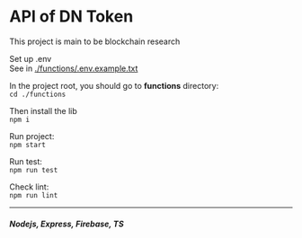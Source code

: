 # API of DN Token

This project is main to be blockchain research

Set up .env\
See in [./functions/.env.example.txt](https://github.com/t3201v/dntoken-backend/blob/main/functions/.env.example.txt)

In the project root, you should go to **functions** directory:\
`cd ./functions`

Then install the lib\
`npm i`

Run project:\
`npm start`

Run test:\
`npm run test`

Check lint:\
`npm run lint`

---

##### Nodejs, Express, Firebase, TS
